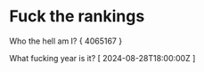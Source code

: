 # Fuck the rankings

Who the hell am I?
{ 4065167 }

What fucking year is it?
[ 2024-08-28T18:00:00Z ]
